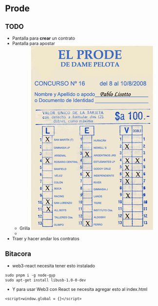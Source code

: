 # Prode

## TODO

* Pantalla para **crear** un contrato
* Pantalla para apostar
	* Grilla
	![ejemplo_grilla](./doc/ejemplo_grilla.jpg)
	* 
* Traer y hacer andar los contratos

## Bitacora
* web3-react necesita tener esto instalado

~~~
sudo pnpm i -g node-gyp
sudo apt-get install libusb-1.0-0-dev
~~~

* Y para usar Web3 con React se necesita agregar esto al index.html

~~~
<script>window.global = {}</script>
~~~
